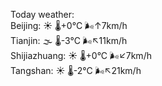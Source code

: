 Today weather:  
Beijing: ☀️   🌡️+0°C 🌬️↑7km/h  
Tianjin: 🌫  🌡️-3°C 🌬️↖11km/h  
Shijiazhuang: ☀️   🌡️+0°C 🌬️↙7km/h  
Tangshan: ☀️   🌡️-2°C 🌬️↖21km/h  
